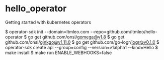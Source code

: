 # hello_operator
Getting started with kubernetes operators


$ operator-sdk init --domain=ltmleo.com --repo=github.com/ltmleo/hello-operator
$ go get github.com/onsi/gomega@v1.8
$ go get github.com/onsi/ginkgo@v1.11.0
$ go get github.com/go-logr/logr@v0.1.0
$ operator-sdk create api --group=config --version=v1alpha1 --kind=Hello
$ make install
$ make run ENABLE_WEBHOOKS=false